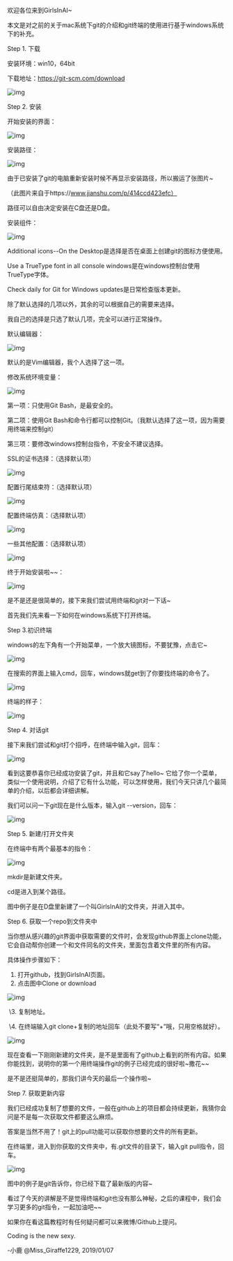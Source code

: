 欢迎各位来到GirlsInAI~

本文是对之前的关于mac系统下git的介绍和git终端的使用进行基于windows系统下的补充。



Step 1. 下载

安装环境：win10，64bit

下载地址：https://git-scm.com/download

![img](http://img.xiumi.us/xmi/ua/139aW/i/f225b8288d096329b25a60f7e930df1b-sz_146323.png)



Step 2. 安装

开始安装的界面：

![img](http://img.xiumi.us/xmi/ua/139aW/i/826f005671bf8f0d45cbdaf8885616ea-sz_32280.png)



安装路径：

![img](http://img.xiumi.us/xmi/ua/139aW/i/87475b7cf6d399f7b5b074de91355e41-sz_20897.png)



由于已安装了git的电脑重新安装时候不再显示安装路径，所以搬运了张图片~

（此图片来自于https://www.jianshu.com/p/414ccd423efc）

路径可以自由决定安装在C盘还是D盘。



安装组件：

![img](http://img.xiumi.us/xmi/ua/139aW/i/e2faf35e66f1c8158c0ba41f0c312731-sz_30074.png)



Additional icons--On the Desktop是选择是否在桌面上创建git的图标方便使用。

Use a TrueType font in all console windows是在windows控制台使用TrueType字体。

Check daily for Git for Windows updates是日常检查版本更新。

除了默认选择的几项以外，其余的可以根据自己的需要来选择。

我自己的选择是只选了默认几项，完全可以进行正常操作。



默认编辑器：

![img](http://img.xiumi.us/xmi/ua/139aW/i/078ebd0d4265bd63b59080f319a7399d-sz_31988.png)



默认的是Vim编辑器，我个人选择了这一项。



修改系统环境变量：

![img](http://img.xiumi.us/xmi/ua/139aW/i/5c35c875c0f49c74a69332e615fba277-sz_36098.png)



第一项：只使用Git Bash，是最安全的。

第二项：使用Git Bash和命令行都可以控制Git。（我默认选择了这一项，因为需要用终端来控制git）

第三项：要修改windows控制台指令，不安全不建议选择。



SSL的证书选择：（选择默认项）

![img](http://img.xiumi.us/xmi/ua/139aW/i/b5a45c1caa3a6b651b281099a98ed535-sz_26219.png)



配置行尾结束符：（选择默认项）

![img](http://img.xiumi.us/xmi/ua/139aW/i/e808739f1fc9b75526733850f0355d6b-sz_36794.png)



配置终端仿真：（选择默认项）

![img](http://img.xiumi.us/xmi/ua/139aW/i/3aa4d2a9e47359ef2a0e8d930d591bb7-sz_36745.png)



一些其他配置：（选择默认项）

![img](http://img.xiumi.us/xmi/ua/139aW/i/9e0652cfb056f7ea11a75cd94d713937-sz_35557.png)



终于开始安装啦~~：

![img](http://img.xiumi.us/xmi/ua/139aW/i/dfc8e1a420b0330904a3c30840bc5fda-sz_15506.png)



是不是还是很简单的，接下来我们尝试用终端和git对一下话~

首先我们先来看一下如何在windows系统下打开终端。



Step 3.初识终端

windows的左下角有一个开始菜单，一个放大镜图标，不要犹豫，点击它~

![img](http://img.xiumi.us/xmi/ua/139aW/i/55de463242617687f900299fd1820cbd-sz_6642.png)



在搜索的界面上输入cmd，回车，windows就get到了你要找终端的命令了。

![img](http://img.xiumi.us/xmi/ua/139aW/i/848d4724a0945456b068f92ff6a31305-sz_30979.png)



终端的样子：

![img](http://img.xiumi.us/xmi/ua/139aW/i/cf799b96c4c603c6651d312efe142542-sz_21844.png)



Step 4. 对话git

接下来我们尝试和git打个招呼，在终端中输入git，回车：

![img](http://img.xiumi.us/xmi/ua/139aW/i/3564d2e43b80b4bf42ac7e279b7833cd-sz_90386.png)



看到这要恭喜你已经成功安装了git，并且和它say了hello~ 它给了你一个菜单，类似一个使用说明，介绍了它有什么功能，可以怎样使用，我们今天只讲几个最简单的介绍，以后都会详细讲解。

我们可以问一下git现在是什么版本，输入git --version，回车：

![img](http://img.xiumi.us/xmi/ua/139aW/i/99124139b97c4526d8c91862a7529f19-sz_4854.png)



Step 5. 新建/打开文件夹

在终端中有两个最基本的指令：

![img](http://img.xiumi.us/xmi/ua/139aW/i/3ef7ad1bb611fac7241ab3cd741ae9c0-sz_4296.png)

mkdir是新建文件夹。

cd是进入到某个路径。

图中例子是在D盘里新建了一个叫GirlsInAI的文件夹，并进入其中。



Step 6. 获取一个repo到文件夹中

当你想从感兴趣的git界面中获取需要的文件时，会发现github界面上clone功能，它会自动帮你创建一个和文件同名的文件夹，里面包含着文件里的所有内容。

具体操作步骤如下：

1. 打开github，找到GirlsInAI页面。
2. 点击图中Clone or download

![img](http://img.xiumi.us/xmi/ua/139aW/i/277fd66a2126707db6238ebab8f85f57-sz_9187.png)

​     \3. 复制地址。

​     \4. 在终端输入git clone+复制的地址回车（此处不要写“+”哦，只用空格就好）。

![img](http://img.xiumi.us/xmi/ua/139aW/i/0a467caba8a981d0e30c0f0734504e38-sz_24861.png)

现在查看一下刚刚新建的文件夹，是不是里面有了github上看到的所有内容。如果你能找到，说明你的第一个用终端操作git的例子已经完成的很好啦~撒花~~

是不是还挺简单的，那我们讲今天的最后一个操作啦~



Step 7. 获取更新内容



我们已经成功复制了想要的文件，一般在github上的项目都会持续更新，我猜你会问是不是每一次获取文件都要这么麻烦。

答案是当然不用了！git上的pull功能可以获取你想要的文件的所有更新。

在终端里，进入到你获取的文件夹中，有.git文件的目录下，输入git pull指令，回车。

![img](http://img.xiumi.us/xmi/ua/139aW/i/1c565c636c66e515c6c41e7b9c7c3686-sz_3430.png)

图中的例子是git告诉你，你已经下载了最新版的内容~

看过了今天的讲解是不是觉得终端和git也没有那么神秘，之后的课程中，我们会学习更多的git指令，一起加油吧~~

如果你在看这篇教程时有任何疑问都可以来微博/Github上提问。

Coding is the new sexy.

-小鹿 @Miss_Giraffe1229, 2019/01/07